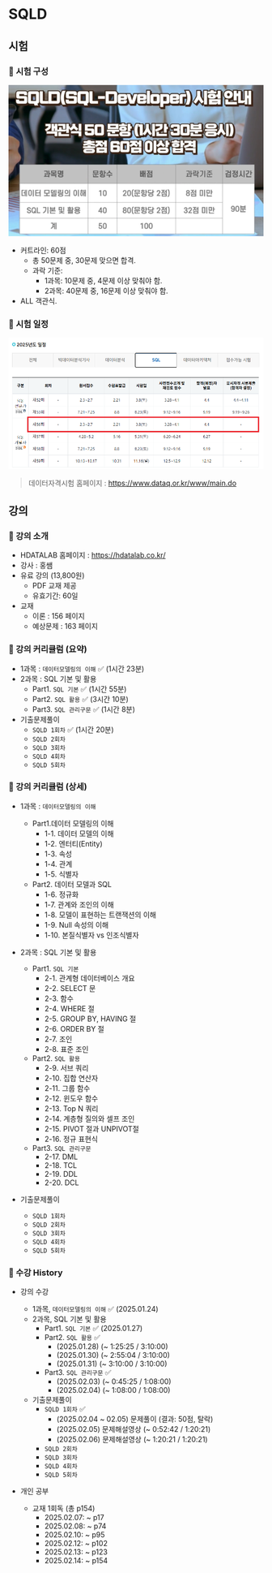 # SQLD

## 시험

### 📌 시험 구성

![sqld](img/sqld.png)

- 커트라인: 60점
  - 총 50문제 중, 30문제 맞으면 합격.
  - 과락 기준:
    - 1과목: 10문제 중, 4문제 이상 맞춰야 함.
    - 2과목: 40문제 중, 16문제 이상 맞춰야 함.
- ALL 객관식.

### 📅 시험 일정

![sqld_schedule](img/sqld_schedule.png)

> 데이터자격시험 홈페이지 : https://www.dataq.or.kr/www/main.do

## 강의

### 📌 강의 소개

- HDATALAB 홈페이지 : https://hdatalab.co.kr/
- 강사 : 홍쌤
- 유료 강의 (13,800원)
  - PDF 교재 제공
  - 유효기간: 60일
- 교재 
  - 이론 : 156 페이지
  - 예상문제 : 163 페이지

### 📌 강의 커리큘럼 (요약)

- 1과목 : `데이터모델링의 이해` ✅ (1시간 23분)
- 2과목 : SQL 기본 및 활용
  - Part1. `SQL 기본` ✅ (1시간 55분)
  - Part2. `SQL 활용` ✅ (3시간 10분) 
  - Part3. `SQL 관리구문` ✅ (1시간 8분) 
- 기출문제풀이
  - `SQLD 1회차` ✅ (1시간 20분)
  - `SQLD 2회차`
  - `SQLD 3회차`
  - `SQLD 4회차`
  - `SQLD 5회차`

### 🔎 강의 커리큘럼 (상세)

- 1과목 : `데이터모델링의 이해`
    - Part1.데이터 모델링의 이해
      - 1-1. 데이터 모델의 이해
      - 1-2. 엔터티(Entity)
      - 1-3. 속성
      - 1-4. 관계
      - 1-5. 식별자
    - Part2. 데이터 모델과 SQL
      - 1-6. 정규화
      - 1-7. 관계와 조인의 이해
      - 1-8. 모델이 표현하는 트랜잭션의 이해
      - 1-9. Null 속성의 이해
      - 1-10. 본질식별자 vs 인조식별자
      
- 2과목 : SQL 기본 및 활용
  - Part1. `SQL 기본`
    - 2-1. 관계형 데이터베이스 개요
    - 2-2. SELECT 문
    - 2-3. 함수
    - 2-4. WHERE 절
    - 2-5. GROUP BY, HAVING 절
    - 2-6. ORDER BY 절
    - 2-7. 조인
    - 2-8. 표준 조인
  - Part2. `SQL 활용`
    - 2-9. 서브 쿼리
    - 2-10. 집합 연산자
    - 2-11. 그룹 함수
    - 2-12. 윈도우 함수
    - 2-13. Top N 쿼리
    - 2-14. 계층형 질의와 셀프 조인
    - 2-15. PIVOT 절과 UNPIVOT절
    - 2-16. 정규 표현식
  - Part3. `SQL 관리구문`
    - 2-17. DML
    - 2-18. TCL
    - 2-19. DDL
    - 2-20. DCL

- 기출문제풀이
  - `SQLD 1회차`
  - `SQLD 2회차`
  - `SQLD 3회차`
  - `SQLD 4회차`
  - `SQLD 5회차`

### 📅 수강 History

- 강의 수강
  - 1과목, `데이터모델링의 이해` ✅ (2025.01.24)
  - 2과목, SQL 기본 및 활용
    - Part1. `SQL 기본` ✅ (2025.01.27)
    - Part2. `SQL 활용` ✅
      - (2025.01.28) (~ 1:25:25 / 3:10:00)
      - (2025.01.30) (~ 2:55:04 / 3:10:00)
      - (2025.01.31) (~ 3:10:00 / 3:10:00)
    - Part3. `SQL 관리구문` ✅
      - (2025.02.03) (~ 0:45:25 / 1:08:00)
      - (2025.02.04) (~ 1:08:00 / 1:08:00)
  - 기출문제풀이
    - `SQLD 1회차` ✅
      - (2025.02.04 ~ 02.05) 문제풀이 (결과: 50점, 탈락)
      - (2025.02.05) 문제해설영상 (~ 0:52:42 / 1:20:21)
      - (2025.02.06) 문제해설영상 (~ 1:20:21 / 1:20:21)
    - `SQLD 2회차`
    - `SQLD 3회차`
    - `SQLD 4회차`
    - `SQLD 5회차`

- 개인 공부
  - 교재 1회독 (총 p154)
    - 2025.02.07: ~ p17
    - 2025.02.08: ~ p74
    - 2025.02.10: ~ p95
    - 2025.02.12: ~ p102
    - 2025.02.13: ~ p123
    - 2025.02.14: ~ p154